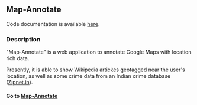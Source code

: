 ## Map-Annotate

Code documentation is available <a href="http://tushar-agarwal.github.io/map_annotate/" target="_blank">here</a>.

### Description
"Map-Annotate" is a web application to annotate Google Maps with location rich data. 

Presently, it is able to show Wikipedia artickes geotagged near the user's location, as well as some crime data from an Indian crime database (<a href="http://zipnet.in" target="_blank">Zipnet.in</a>).

#### Go to <a href="http://tagarwal.pythonanywhere.com" target="_blank">Map-Annotate</a>
